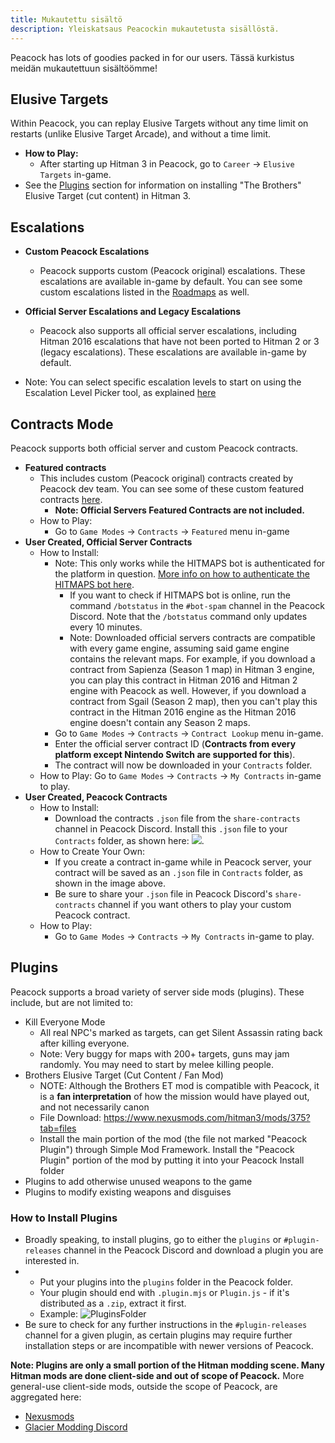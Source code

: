 ```yaml
---
title: Mukautettu sisältö
description: Yleiskatsaus Peacockin mukautetusta sisällöstä.
---
```


Peacock has lots of goodies packed in for our users. Tässä kurkistus meidän mukautettuun sisältöömme!

## Elusive Targets

Within Peacock, you can replay Elusive Targets without any time limit on restarts (unlike Elusive Target Arcade), and without a time limit.

-   **How to Play:**
    -   After starting up Hitman 3 in Peacock, go to `Career` -> `Elusive Targets` in-game.
-   See the [Plugins](#plugins) section for information on installing "The Brothers" Elusive Target (cut content) in Hitman 3.

## Escalations

-   **Custom Peacock Escalations**

    -   Peacock supports custom (Peacock original) escalations. These escalations are available in-game by default. You can see some custom escalations listed in the [Roadmaps](./roadmaps.mdx) as well.

-   **Official Server Escalations and Legacy Escalations**

    -   Peacock also supports all official server escalations, including Hitman 2016 escalations that have not been ported to Hitman 2 or 3 (legacy escalations). These escalations are available in-game by default.

-   Note: You can select specific escalation levels to start on using the Escalation Level Picker tool, as explained [here](./intel/loadout-profiles-elp.md#escalation-level-picker)

## Contracts Mode

Peacock supports both official server and custom Peacock contracts.

-   **Featured contracts**
    -   This includes custom (Peacock original) contracts created by Peacock dev team. You can see some of these custom featured contracts [here](./roadmaps.mdx).
        -   **Note: Official Servers Featured Contracts are not included.**
    -   How to Play:
        -   Go to `Game Modes` -> `Contracts` -> `Featured` menu in-game
-   **User Created, Official Server Contracts**
    -   How to Install:
        -   Note: This only works while the HITMAPS bot is authenticated for the platform in question. [More info on how to authenticate the HITMAPS bot here](https://bot.hitmaps.com/).
            -   If you want to check if HITMAPS bot is online, run the command `/botstatus` in the `#bot-spam` channel in the Peacock Discord. Note that the `/botstatus` command only updates every 10 minutes.
            -   Note: Downloaded official servers contracts are compatible with every game engine, assuming said game engine contains the relevant maps. For example, if you download a contract from Sapienza (Season 1 map) in Hitman 3 engine, you can play this contract in Hitman 2016 and Hitman 2 engine with Peacock as well. However, if you download a contract from Sgail (Season 2 map), then you can't play this contract in the Hitman 2016 engine as the Hitman 2016 engine doesn't contain any Season 2 maps.
        -   Go to `Game Modes` -> `Contracts` -> `Contract Lookup` menu in-game.
        -   Enter the official server contract ID (**Contracts from every platform except Nintendo Switch are supported for this**).
        -   The contract will now be downloaded in your `Contracts` folder.
    -   How to Play: Go to `Game Modes` -> `Contracts` -> `My Contracts` in-game to play.
-   **User Created, Peacock Contracts**
    -   How to Install:
        -   Download the contracts `.json` file from the `share-contracts` channel in Peacock Discord. Install this `.json` file to your `Contracts` folder, as shown here: ![](/img/contracts_folder.png).
    -   How to Create Your Own:
        -   If you create a contract in-game while in Peacock server, your contract will be saved as an `.json` file in `Contracts` folder, as shown in the image above.
        -   Be sure to share your `.json` file in Peacock Discord's `share-contracts` channel if you want others to play your custom Peacock contract.
    -   How to Play:
        -   Go to `Game Modes` -> `Contracts` -> `My Contracts` in-game to play.

## Plugins

Peacock supports a broad variety of server side mods (plugins). These include, but are not limited to:

-   Kill Everyone Mode
    -   All real NPC's marked as targets, can get Silent Assassin rating back after killing everyone.
    -   Note: Very buggy for maps with 200+ targets, guns may jam randomly. You may need to start by melee killing people.
-   Brothers Elusive Target (Cut Content / Fan Mod)
    -   NOTE: Although the Brothers ET mod is compatible with Peacock, it is a **fan interpretation** of how the mission would have played out, and not necessarily canon
    -   File Download: https://www.nexusmods.com/hitman3/mods/375?tab=files
    -   Install the main portion of the mod (the file not marked "Peacock Plugin") through Simple Mod Framework. Install the "Peacock Plugin" portion of the mod by putting it into your Peacock Install folder
-   Plugins to add otherwise unused weapons to the game
-   Plugins to modify existing weapons and disguises

### How to Install Plugins

-   Broadly speaking, to install plugins, go to either the `plugins` or `#plugin-releases` channel in the Peacock Discord and download a plugin you are interested in.
-   -   Put your plugins into the `plugins` folder in the Peacock folder.
    -   Your plugin should end with `.plugin.mjs` or `Plugin.js` - if it's distributed as a `.zip`, extract it first.
    -   Example: ![PluginsFolder](/img/plugins_folder.png)
-   Be sure to check for any further instructions in the `#plugin-releases` channel for a given plugin, as certain plugins may require further installation steps or are incompatible with newer versions of Peacock.

**Note: Plugins are only a small portion of the Hitman modding scene. Many Hitman mods are done client-side and out of scope of Peacock.** More general-use client-side mods, outside the scope of Peacock, are aggregated here:

-   [Nexusmods](https://www.nexusmods.com/hitman3)
-   [Glacier Modding Discord](https://discord.com/invite/6UDtuYhZP6)
